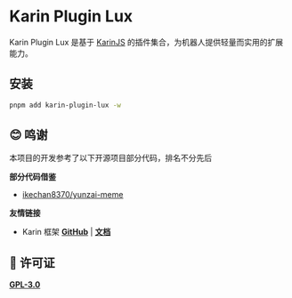 # Karin Plugin Lux

Karin Plugin Lux 是基于 [KarinJS](https://github.com/KarinJS/Karin) 的插件集合，为机器人提供轻量而实用的扩展能力。

## 安装

```bash
pnpm add karin-plugin-lux -w
```

## 😊 鸣谢

本项目的开发参考了以下开源项目部分代码，排名不分先后

**部分代码借鉴**

- [ikechan8370/yunzai-meme](https://github.com/ikechan8370/yunzai-meme)

**友情链接**

- Karin 框架 [**GitHub**](https://github.com/Karinjs/Karin) | [**文档**](https://karin.fun)

## 🧷 许可证

[**GPL-3.0**](./LICENSE)
